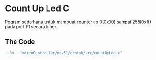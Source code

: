 # Count Up Led C

Pogram sederhana untuk membuat counter up 0(0x00) sampai 255(0xff) pada port P1 secara biner.

## The Code

```c
--8<-- "microController/mcs51/contoh/src/countUpLed.c"
```
